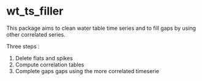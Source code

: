# wt_ts_filler

This package aims to clean water table time series and to fill gaps by using other correlated series.
 
Three steps :
1) Delete flats and spikes
2) Compute correlation tables
3) Complete gaps gaps using the more correlated timeserie